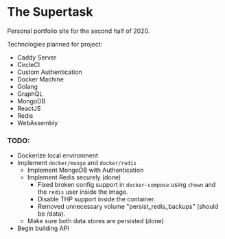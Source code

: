 # The Supertask

Personal portfolio site for the second half of 2020.

Technologies planned for project:

- Caddy Server
- CircleCI
- Custom Authentication
- Docker Machine
- Golang
- GraphQL
- MongoDB
- ReactJS
- Redis
- WebAssembly

### TODO:

- Dockerize local environment
- Implement `docker/mongo` and `docker/redis`
  - Implement MongoDB with Authentication
  - Implement Redis securely (done)
    - Fixed broken config support in `docker-compose` using `chown` and the `redis` user inside the image.
    - Disable THP support inside the container.
    - Removed unnecessary volume "persist_redis_backups" (should be /data).
  - Make sure both data stores are persisted (done)
- Begin building API
